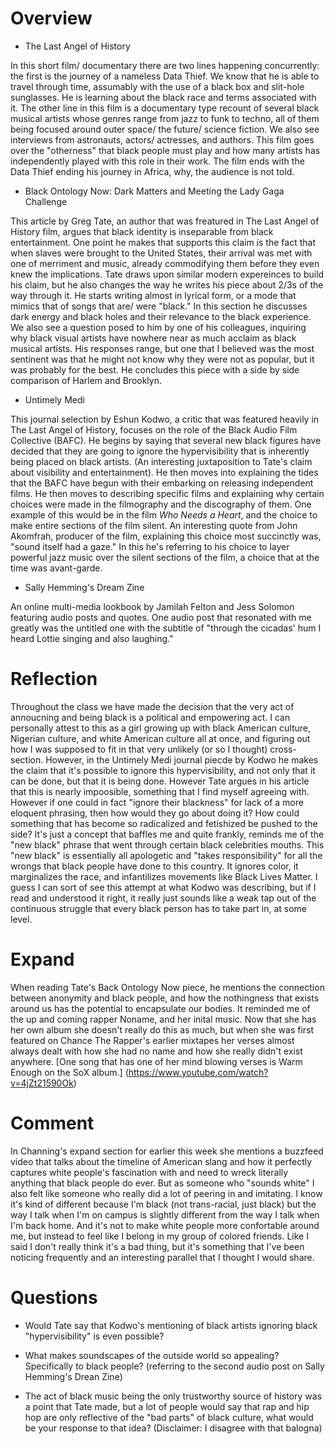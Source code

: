 # Overview

 * The Last Angel of History
 
 In this short film/ documentary there are two lines happening concurrently: the first is the journey of a nameless Data Thief. We know that he is able to travel through time, assumably with the use of a black box and slit-hole sunglasses. He is learning about the black race and terms associated with it. The other line in this film is a documentary type recount of several black musical artists whose genres range from jazz to funk to techno, all of them being focused around outer space/ the future/ science fiction. We also see interviews from astronauts, actors/ actresses, and authors. This film goes over the "otherness" that black people must play and how many artists has independently played with this role in their work. The film ends with the Data Thief ending his journey in Africa, why, the audience is not told. 
 
 * Black Ontology Now: Dark Matters and Meeting the Lady Gaga Challenge
 
 This article by Greg Tate, an author that was freatured in The Last Angel of History film, argues that black identity is inseparable from black entertainment. One point he makes that supports this claim is the fact that when slaves were brought to the United States, their arrival was met with one of merriment and music, already commodifying them before they even knew the implications. Tate draws upon similar modern expereinces to build his claim, but he also changes the way he writes his piece about 2/3s of the way through it. He starts writing almost in lyrical form, or a mode that mimics that of songs that are/ were "black." In this section he discusses dark energy and black holes and their relevance to the black experience. We also see a question posed to him by one of his colleagues, inquiring why black visual artists have nowhere near as much acclaim as black musical artists. His responses range, but one that I believed was the most sentinent was that he might not know why they were not as popular, but it was probably for the best. He concludes this piece with a side by side comparison of Harlem and Brooklyn. 
 
 * Untimely Medi 
 
 This journal selection by Eshun Kodwo, a critic that was featured heavily in The Last Angel of History, focuses on the role of the Black Audio Film Collective (BAFC). He begins by saying that several new black figures have decided that they are going to ignore the hypervisibility that is inherently being placed on black artists. (An interesting juxtaposition to Tate's claim about visibility and entertainment). He then moves into explaining the tides that the BAFC have begun with their embarking on releasing independent films. He then moves to describing specific films and explaining why certain choices were made in the filmography and the discography of them. One example of this would be in the film *Who Needs a Heart*, and the choice to make entire sections of the film silent. An interesting quote from John Akomfrah, producer of the film, explaining this choice most succinctly was, "sound itself had a gaze." In this he's referring to his choice to layer powerful jazz music over the silent sections of the film, a choice that at the time was avant-garde. 
 
 * Sally Hemming's Dream Zine 
 
 An online multi-media lookbook by Jamilah Felton and Jess Solomon featuring audio posts and quotes. One audio post that resonated with me greatly was the untitled one with the subtitle of "through the cicadas' hum I heard Lottie singing and also laughing."
 
 
 # Reflection
 
 Throughout the class we have made the decision that the very act of annoucning and being black is a political and empowering act. I can personally attest to this as a girl growing up with black American culture, Nigerian culture, and white American culture all at once, and figuring out how I was supposed to fit in that very unlikely (or so I thought) cross-section. However, in the Untimely Medi journal piecde by Kodwo he makes the claim that it's possible to ignore this hypervisibility, and not only that it can be done, but that it is being done. However Tate argues in his article that this is nearly impoosible, something that I find myself agreeing with. However if one could in fact "ignore their blackness" for lack of a more eloquent phrasing, then how would they go about doing it? How could something that has become so radicalized and fetishized be pushed to the side? It's just a concept that baffles me and quite frankly, reminds me of the "new black" phrase that went through certain black celebrities mouths. This "new black" is essentially all apologetic and "takes responsibility" for all the wrongs that black people have done to this country. It ignores color, it marginalizes the race, and infantilizes movements like Black Lives Matter. I guess I can sort of see this attempt at what Kodwo was describing, but if I read and understood it right, it really just sounds like a weak tap out of the continuous struggle that every black person has to take part in, at some level. 
 
 
 # Expand 
 
 When reading Tate's Back Ontology Now piece, he mentions the connection between anonymity and black people, and how the nothingness that exists around us has the potential to encapsulate our bodies. It reminded me of the up and coming rapper Noname, and her inital music. Now that she has her own album she doesn't really do this as much, but when she was first featured on Chance The Rapper's earlier mixtapes her verses almost always dealt with how she had no name and how she really didn't exist anywhere. [One song that has one of her mind blowing verses is Warm Enough on the SoX album.] (https://www.youtube.com/watch?v=4jZt21590Ok)
 
 
 # Comment 
 
 In Channing's expand section for earlier this week she mentions a buzzfeed video that talks about the timeline of American slang and how it perfectly captures white people's fascination with and need to wreck literally anything that black people do ever. But as someone who "sounds white" I also felt like someone who really did a lot of peering in and imitating. I know it's kind of different because I'm black (not trans-racial, just black) but the way I talk when I'm on campus is slightly different from the way I talk when I'm back home. And it's not to make white people more confortable around me, but instead to feel like I belong in my group of colored friends. Like I said I don't really think it's a bad thing, but it's something that I've been noticing frequently and an interesting parallel that I thought I would share. 
 
 
 # Questions
 
 * Would Tate say that Kodwo's mentioning of black artists ignoring black "hypervisibility" is even possible? 
 
 * What makes soundscapes of the outside world so appealing? Specifically to black people? (referring to the second audio post on Sally Hemming's Drean Zine)
 
 * The act of black music being the only trustworthy source of history was a point that Tate made, but a lot of people would say that rap and hip hop are only reflective of the "bad parts" of black culture, what would be your response to that idea? (Disclaimer: I disagree with that balogna)
 


